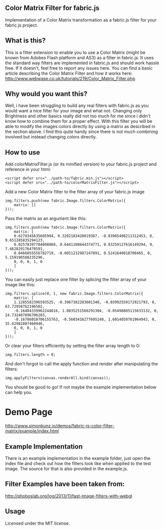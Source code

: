 ## Color Matrix Filter for fabric.js
Implementation of a Color Matrix transformation as a fabric.js filter for your fabric.js project.

## What is this?
This is a filter extension to enable you to use a Color Matrix (might be known from Adobes Flash platform and AS3) as a filter in fabric.js.
It uses the standard way filters are implemented in fabric.js and should work hassle free. If it doesn't, feel free to report
any issues here.
You can find a basic article describing the Color Matrix Filter and how it works here:
http://www.webwasp.co.uk/tutorials/219/Color_Matrix_Filter.php

## Why would you want this?
Well, i have been struggling to build any real filters with fabric.js as you would want a nice filter for your image and what not.
Changing only Brightness and other basics really did not too much for me since i didn't know how to combine them for a proper
effect. With this filter you will be able to modify the images colors directly by using a matrix as described in the section above.
I find this quite handy since there is not much combining involved but instead changing colors directly.

## How to use
Add colorMatrixFilter.js (or its minified version) to your fabric.js project and reference in your html:
```
<script defer src="../path-to/fabric.min.js"></script>
<script defer src="../path-to/colorMatrixFilter.js"></script>
```

Add a new Color Matrix filter to the filter array of your fabric.js image
```
img.filters.push(new fabric.Image.filters.ColorMatrix({
    matrix: []
}));
```

Pass the matrix as an argument like this:
```
img.filters.push(new fabric.Image.filters.ColorMatrix({
    matrix: [
    0.6279345635605994, 0.3202183420819367, -0.03965408211312453, 0, 9.651285835294123,
    0.02578397704808868, 0.6441188644374771, 0.03259127616149294, 0, 7.462829176470591,
    0.0466055556782719, -0.0851232987247891, 0.5241648018700465, 0, 5.159190588235296,
    0, 0, 0, 1, 0
    ]
}));
```

You can easily just replace one filter by splicing the filter array of your image like this:
```
img.filters.splice(0, 1, new fabric.Image.filters.ColorMatrix({
    matrix: [
    1.1285582396593525, -0.3967382283601348, -0.03992559172921793, 0, 63.72958762196502,
    -0.16404339962244616, 1.0835251566291304, -0.05498805115633132, 0, 24.732407896706203,
    -0.16786010706155763, -0.5603416277695248, 1.6014850761964943, 0, 35.62982807460946,
    0, 0, 0, 1, 0
    ]
}));
```

Or clear your filters efficiently by setting the filter array length to 0:
```
img.filters.length = 0;
```

And don't forgot to call the apply function and render after manipulating the filters:
```
img.applyFilters(canvas.renderAll.bind(canvas));
```

You should be good to go! If not maybe the example implementation below can help you.

# Demo Page
http://www.simonkunz.io/demos/fabric-js-color-filter-matrix/example/index.html

## Example Implementation
There is an example implementation in the example folder, just open the index file and check out how the filters look like
when applied to the test image. The source for that is also provided in the example.js.

## Filter Examples have been taken from:
http://phoboslab.org/log/2013/11/fast-image-filters-with-webgl

## Usage
Licensed under the MIT license.
